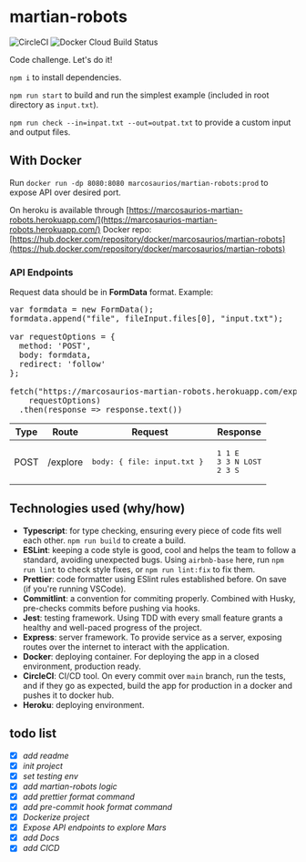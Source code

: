 # martian-robots

![CircleCI](https://img.shields.io/circleci/build/github/Marcosaurios/martian-robots/main)
![Docker Cloud Build Status](https://img.shields.io/docker/cloud/build/marcosaurios/martian-robots)

Code challenge. Let's do it!

`npm i` to install dependencies.

`npm run start` to build and run the simplest example (included in root directory as `input.txt`).

`npm run check --in=inpat.txt --out=outpat.txt` to provide a custom input and output files.

## With Docker

Run `docker run -dp 8080:8080 marcosaurios/martian-robots:prod` to expose API over desired port.

On heroku is available through [https://marcosaurios-martian-robots.herokuapp.com/](https://marcosaurios-martian-robots.herokuapp.com/)
Docker repo: [https://hub.docker.com/repository/docker/marcosaurios/martian-robots](https://hub.docker.com/repository/docker/marcosaurios/martian-robots)

### API Endpoints

Request data should be in **FormData** format.
Example:

<pre>
var formdata = new FormData();
formdata.append("file", fileInput.files[0], "input.txt");

var requestOptions = {
  method: 'POST',
  body: formdata,
  redirect: 'follow'
};

fetch("https://marcosaurios-martian-robots.herokuapp.com/explore",
    requestOptions)
  .then(response => response.text())
</pre>

| Type |  Route   | Request                               | Response                                |
| ---- | :------: | ------------------------------------- | --------------------------------------- |
| POST | /explore | <pre>body: { file: input.txt } </pre> | <pre>1 1 E<br>3 3 N LOST<br>2 3 S</pre> |

## **Technologies used (why/how)**

- **Typescript**: for type checking, ensuring every piece of code fits well each other. `npm run build` to create a build.
- **ESLint**: keeping a code style is good, cool and helps the team to follow a standard, avoiding unexpected bugs. Using `airbnb-base` here, run `npm run lint` to check style fixes, or `npm run lint:fix` to fix them.
- **Prettier**: code formatter using ESlint rules established before. On save (if you're running VSCode).
- **Commitlint**: a convention for commiting properly. Combined with Husky, pre-checks commits before pushing via hooks.
- **Jest**: testing framework. Using TDD with every small feature grants a healthy and well-paced progress of the project.
- **Express**: server framework. To provide service as a server, exposing routes over the internet to interact with the application.
- **Docker**: deploying container. For deploying the app in a closed environment, production ready.
- **CircleCI**: CI/CD tool. On every commit over `main` branch, run the tests, and if they go as expected, build the app for production in a docker and pushes it to docker hub.
- **Heroku**: deploying environment.

## todo list

- [x] _add readme_
- [x] _init project_
- [x] _set testing env_
- [x] _add martian-robots logic_
- [x] _add prettier format command_
- [x] _add pre-commit hook format command_
- [x] _Dockerize project_
- [x] _Expose API endpoints to explore Mars_
- [x] _add Docs_
- [x] _add CICD_
